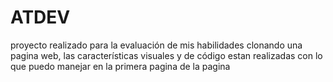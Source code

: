 # ATDEV
proyecto realizado para la evaluación de mis habilidades clonando una pagina web, las características visuales y de código estan realizadas con lo que puedo manejar en la primera pagina de la pagina
